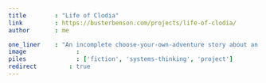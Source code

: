 ```yaml
---
title        : "Life of Clodia"
link         : https://busterbenson.com/projects/life-of-clodia/
author       : me

one_liner    : "An incomplete choose-your-own-adventure story about an adventurous asteroid."
image			   : 
piles			   : ['fiction', 'systems-thinking', 'project']
redirect 		 : true
---
```

